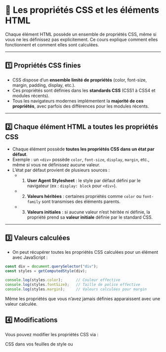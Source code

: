 # 📝 Les propriétés CSS et les éléments HTML

Chaque élément HTML possède un ensemble de propriétés CSS, même si vous ne les définissez pas explicitement. Ce cours explique comment elles fonctionnent et comment elles sont calculées.

---

## 1️⃣ Propriétés CSS finies

- CSS dispose d’un **ensemble limité de propriétés** (color, font-size, margin, padding, display, etc.).
- Ces propriétés sont définies dans les **standards CSS** (CSS1 à CSS4 et modules récents).
- Tous les navigateurs modernes implémentent la **majorité de ces propriétés**, avec parfois des différences pour les modules récents.

---

## 2️⃣ Chaque élément HTML a toutes les propriétés CSS

- Chaque élément possède **toutes les propriétés CSS dans un état par défaut**.
- Exemple : un `<div>` possède `color`, `font-size`, `display`, `margin`, etc., même si vous ne définissez aucune valeur.
- L’état par défaut provient de plusieurs sources :
  - 1. **User Agent Stylesheet** : le style par défaut défini par le navigateur (ex : `display: block` pour `<div>`).
  - 2. **Valeurs héritées** : certaines propriétés comme `color` ou `font-family` sont transmises des éléments parents.
  - 3. **Valeurs initiales** : si aucune valeur n’est héritée ni définie, la propriété prend sa **valeur initiale** définie par le standard CSS.

---

## 3️⃣ Valeurs calculées

- On peut récupérer toutes les propriétés CSS calculées pour un élément avec JavaScript :

```js
const div = document.querySelector("div");
const styles = getComputedStyle(div);

console.log(styles.color);      // Couleur effective
console.log(styles.fontSize);   // Taille de police effective
console.log(styles.margin);     // Valeurs calculées pour margin
```
Même les propriétés que vous n’avez jamais définies apparaissent avec une valeur calculée.

## 4️⃣ Modifications

Vous pouvez modifier les propriétés CSS via :

CSS dans vos feuilles de style ou <style> :

```CSS
div {
  color: red;
  margin: 10px;
}

JavaScript :

        div.style.color = "blue";
        div.style.margin = "20px";
```
5️⃣ Résumé

Chaque élément HTML possède toutes les propriétés CSS, mais elles peuvent être :

- Héritées d’un parent

- Initiales si non définies

- Redéfinies via CSS ou JavaScript

  Pour connaître l’état actuel de toutes les propriétés, utilisez getComputedStyle(element).

🔹 Conclusion

Même si vous ne définissez aucune propriété CSS, chaque élément HTML a un style complet calculé, grâce aux valeurs initiales, héritées et aux styles par défaut du navigateur.
Cela permet aux navigateurs de rendre chaque élément de manière cohérente et prévisible.
